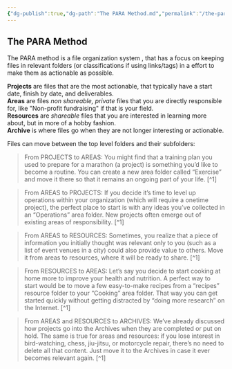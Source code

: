 ```yaml
---
{"dg-publish":true,"dg-path":"The PARA Method.md","permalink":"/the-para-method/","tags":["notes"]}
---
```



## The PARA Method

The PARA method is a file organization system , that has a focus on keeping files in relevant folders (or classifications if using links/tags) in a effort to make them as actionable as possible.

**Projects** are files that are the most actionable, that typically have a start date, finish by date, and deliverables.  
**Areas** are files *non shareable, private* files that you are directly responsible for, like "Non-profit fundraising" if that is your field.  
**Resources** are *shareable* files that you are interested in learning more about, but in more of a hobby fashion.  
**Archive** is where files go when they are not longer interesting or actionable.

Files can move between the top level folders and their subfolders:

> From PROJECTS to AREAS: You might find that a training plan you used to prepare for a marathon (a project) is something you’d like to become a routine. You can create a new area folder called “Exercise” and move it there so that it remains an ongoing part of your life. [^1]

> From AREAS to PROJECTS: If you decide it’s time to level up operations within your organization (which will require a onetime project), the perfect place to start is with any ideas you’ve collected in an “Operations” area folder. New projects often emerge out of existing areas of responsibility. [^1]

> From AREAS to RESOURCES: Sometimes, you realize that a piece of information you initially thought was relevant only to you (such as a list of event venues in a city) could also provide value to others. Move it from areas to resources, where it will be ready to share. [^1]

> From RESOURCES to AREAS: Let’s say you decide to start cooking at home more to improve your health and nutrition. A perfect way to start would be to move a few easy-to-make recipes from a “recipes” resource folder to your “Cooking” area folder. That way you can get started quickly without getting distracted by “doing more research” on the Internet. [^1]

> From AREAS and RESOURCES to ARCHIVES: We’ve already discussed how projects go into the Archives when they are completed or put on hold. The same is true for areas and resources: if you lose interest in bird-watching, chess, jiu-jitsu, or motorcycle repair, there’s no need to delete all that content. Just move it to the Archives in case it ever becomes relevant again. [^1]
